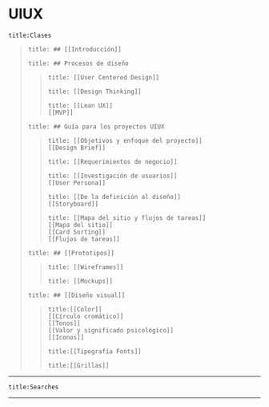 <div class="head"><h1>UIUX</h1></div>

````ad-danger
title:Clases
````
> ```ad-example
> title: ## [[Introducción]]
>```
> ```ad-example
> title: ## Procesos de diseño
>```
>> ```ad-info
>> title: [[User Centered Design]]
>>```
>> ```ad-info
>> title: [[Design Thinking]]
>>```
>> ```ad-info
>> title: [[Lean UX]]
>> [[MVP]]
>>```
> ```ad-example
> title: ## Guía para los proyectos UIUX
>```
>> ```ad-info
>> title: [[Objetivos y enfoque del proyecto]]
>> [[Design Brief]]
>>```
>> ```ad-info
>> title: [[Requerimientos de negocio]]
>>```
>> ```ad-info
>> title: [[Investigación de usuarios]]
>> [[User Persona]]
>>```
>> ```ad-info
>> title: [[De la definición al diseño]]
>> [[Storyboard]]
>>```
>> ```ad-info
>> title: [[Mapa del sitio y flujos de tareas]]
>> [[Mapa del sitio]]
>>[[Card Sorting]]
>>[[Flujos de tareas]]
>>```
> ```ad-example
> title: ## [[Prototipos]]
>```
>>```ad-info
>> title: [[Wireframes]]
>>```
>>```ad-info
>> title: [[Mockups]]
>>```
> ```ad-example
> title: ## [[Diseño visual]]
>```
>> ```ad-info
>> title:[[Color]]
>> [[Círculo cromático]]
>> [[Tonos]]
>> [[Valor y significado psicológico]]
>> [[Iconos]]
>>```
>> ```ad-info
>> title:[[Tipografía Fonts]]
>>```
>> ```ad-info
>> title:[[Grillas]]
>>```
<hr> 

````ad-danger
title:Searches
````
<hr> 